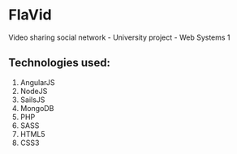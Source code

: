 # FlaVid
Video sharing social network - University project - Web Systems 1

## Technologies used:
1. AngularJS
2. NodeJS
3. SailsJS
4. MongoDB
5. PHP
6. SASS
7. HTML5
8. CSS3

